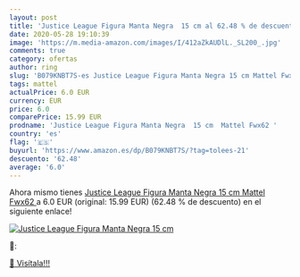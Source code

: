 ```yaml
---
layout: post
title: 'Justice League Figura Manta Negra  15 cm al 62.48 % de descuento'
date: 2020-05-28 19:10:39
image: 'https://m.media-amazon.com/images/I/412aZkAUDlL._SL200_.jpg'
comments: true
category: ofertas
author: ring
slug: 'B079KNBT7S-es Justice League Figura Manta Negra 15 cm Mattel Fwx62'
tags: mattel
actualPrice: 6.0 EUR
currency: EUR
price: 6.0
comparePrice: 15.99 EUR
prodname: 'Justice League Figura Manta Negra  15 cm  Mattel Fwx62 '
country: 'es'
flag: '🇪🇸'
buyurl: 'https://www.amazon.es/dp/B079KNBT7S/?tag=tolees-21'
descuento: '62.48'
average: '6.0'
---
```


Ahora mismo tienes [Justice League Figura Manta Negra  15 cm  Mattel Fwx62 ](https://www.amazon.es/dp/B079KNBT7S/?tag=tolees-21) a 6.0 EUR (original: 15.99 EUR) (62.48 %  de descuento) en el siguiente enlace!

[![Justice League Figura Manta Negra  15 cm](https://m.media-amazon.com/images/I/412aZkAUDlL._SL200_.jpg)](https://www.amazon.es/dp/B079KNBT7S/?tag=tolees-21)

🔎:


[🛒 Visítala!!!](https://www.amazon.es/dp/B079KNBT7S/?tag=tolees-21)
